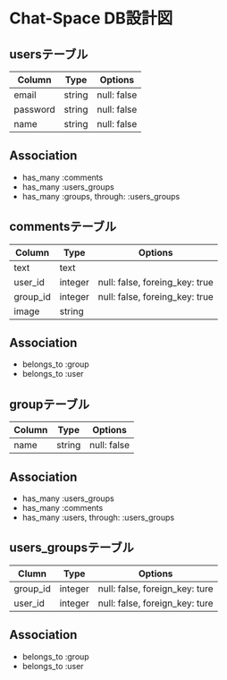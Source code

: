 # Chat-Space DB設計図
## usersテーブル
|Column|Type|Options|
|------|----|-------|
|email|string|null: false|
|password|string|null: false|
|name|string|null: false|
## Association
- has_many :comments
- has_many :users_groups
- has_many :groups, through: :users_groups

## commentsテーブル
|Column|Type|Options|
|------|----|-------|
|text|text|
|user_id|integer|null: false, foreing_key: true|
|group_id|integer|null: false, foreing_key: true|
|image|string|
## Association
- belongs_to :group
- belongs_to :user

## groupテーブル
|Column|Type|Options|
|------|----|-------|
|name|string|null: false|
## Association
- has_many :users_groups
- has_many :comments
- has_many :users, through: :users_groups

## users_groupsテーブル
|Clumn|Type|Options|
|-----|----|-------|
|group_id|integer|null: false, foreign_key: ture|
|user_id|integer|null: false, foreign_key: ture|
## Association
- belongs_to :group
- belongs_to :user